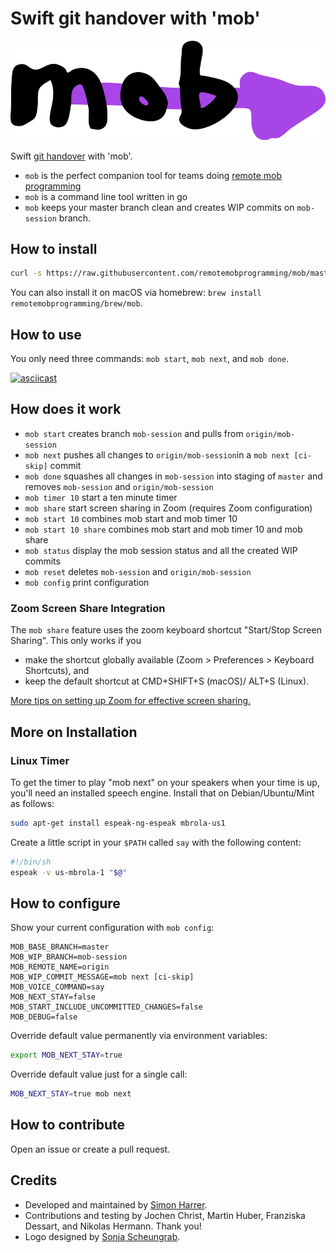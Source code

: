 # Swift git handover with 'mob'

![mob Logo](logo.svg)

Swift [git handover](https://www.remotemobprogramming.org/#git-handover) with 'mob'.

- `mob` is the perfect companion tool for teams doing [remote mob programming](https://remotemobprogramming.org)
- `mob` is a command line tool written in go
- `mob` keeps your master branch clean and creates WIP commits on `mob-session` branch.

## How to install

```bash
curl -s https://raw.githubusercontent.com/remotemobprogramming/mob/master/install.sh | sh
```

You can also install it on macOS via homebrew: `brew install remotemobprogramming/brew/mob`.

## How to use

You only need three commands: `mob start`, `mob next`, and `mob done`.

[![asciicast](https://asciinema.org/a/321885.svg)](https://asciinema.org/a/321885)

## How does it work

- `mob start` creates branch `mob-session` and pulls from `origin/mob-session`
- `mob next` pushes all changes to `origin/mob-session`in a `mob next [ci-skip]` commit
- `mob done` squashes all changes in `mob-session` into staging of `master` and removes `mob-session` and `origin/mob-session`
- `mob timer 10` start a ten minute timer
- `mob share` start screen sharing in Zoom (requires Zoom configuration)
- `mob start 10` combines mob start and mob timer 10
- `mob start 10 share` combines mob start and mob timer 10 and mob share
- `mob status` display the mob session status and all the created WIP commits
- `mob reset` deletes `mob-session` and `origin/mob-session`
- `mob config` print configuration

### Zoom Screen Share Integration

The `mob share` feature uses the zoom keyboard shortcut "Start/Stop Screen Sharing". This only works if you
- make the shortcut globally available (Zoom > Preferences > Keyboard Shortcuts), and
- keep the default shortcut at CMD+SHIFT+S (macOS)/ ALT+S (Linux).

[More tips on setting up Zoom for effective screen sharing.](https://effectivehomeoffice.com/setup-zoom-for-effective-screen-sharing/)

## More on Installation

### Linux Timer

To get the timer to play "mob next" on your speakers when your time is up, you'll need an installed speech engine. 
Install that on Debian/Ubuntu/Mint as follows:

```bash
sudo apt-get install espeak-ng-espeak mbrola-us1
```

Create a little script in your `$PATH` called `say` with the following content:

```bash
#!/bin/sh
espeak -v us-mbrola-1 "$@"
```

## How to configure

Show your current configuration with `mob config`:

```
MOB_BASE_BRANCH=master
MOB_WIP_BRANCH=mob-session
MOB_REMOTE_NAME=origin
MOB_WIP_COMMIT_MESSAGE=mob next [ci-skip]
MOB_VOICE_COMMAND=say
MOB_NEXT_STAY=false
MOB_START_INCLUDE_UNCOMMITTED_CHANGES=false
MOB_DEBUG=false
```

Override default value permanently via environment variables:

```bash
export MOB_NEXT_STAY=true
```

Override default value just for a single call:

```bash
MOB_NEXT_STAY=true mob next
```

## How to contribute

Open an issue or create a pull request.

## Credits

- Developed and maintained by [Simon Harrer](https://twitter.com/simonharrer).
- Contributions and testing by Jochen Christ, Martin Huber, Franziska Dessart, and Nikolas Hermann. Thank you!
- Logo designed by [Sonja Scheungrab](https://twitter.com/multebaerr).

<script async defer src="https://cdn.simpleanalytics.io/hello.js"></script>
<noscript><img src="https://api.simpleanalytics.io/hello.gif" alt=""></noscript>
